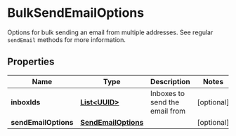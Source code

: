 

# BulkSendEmailOptions

Options for bulk sending an email from multiple addresses. See regular `sendEmail` methods for more information.
## Properties

Name | Type | Description | Notes
------------ | ------------- | ------------- | -------------
**inboxIds** | [**List&lt;UUID&gt;**](UUID.md) | Inboxes to send the email from |  [optional]
**sendEmailOptions** | [**SendEmailOptions**](SendEmailOptions.md) |  |  [optional]



